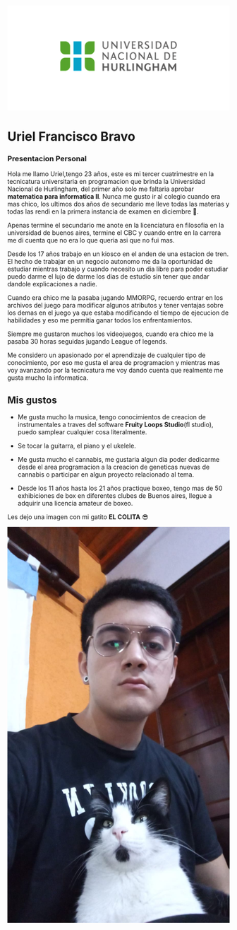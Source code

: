 ![Logo UNAHUR](./assets/UNAHUR.png)
# Uriel Francisco Bravo
### Presentacion Personal

Hola me llamo Uriel,tengo 23 años, este es mi tercer cuatrimestre en la tecnicatura universitaria en programacion que brinda la Universidad Nacional de Hurlingham, del primer año solo me faltaria aprobar **matematica para informatica II**.
Nunca me gusto ir al colegio cuando era mas chico, los ultimos dos años de secundario me lleve todas las materias y todas las rendi en la primera instancia de examen en diciembre :zany_face:.

Apenas termine el secundario me anote en la licenciatura en filosofia en la universidad de buenos aires, termine el CBC y cuando entre en la carrera me di cuenta que no era lo que queria asi que no fui mas.

Desde los 17 años trabajo en un kiosco en el anden de una estacion de tren. El hecho de trabajar en un negocio autonomo me da la oportunidad de estudiar mientras trabajo y cuando necesito un dia libre para poder estudiar puedo darme el lujo de darme los dias de estudio sin tener que andar dandole explicaciones a nadie.

Cuando era chico me la pasaba jugando MMORPG, recuerdo entrar en los archivos del juego para modificar algunos atributos y tener ventajas sobre los demas en el juego ya que estaba modificando el tiempo de ejecucion de habilidades y eso me permitia ganar todos los enfrentamientos.

Siempre me gustaron muchos los videojuegos, cuando era chico me la pasaba 30 horas seguidas jugando League of legends.

Me considero un apasionado por el aprendizaje de cualquier tipo de conocimiento, por eso me gusta el area de programacion y mientras mas voy avanzando por la tecnicatura me voy dando cuenta que realmente me gusta mucho la informatica.


## Mis gustos

- Me gusta mucho la musica, tengo conocimientos de creacion de instrumentales a traves del software **Fruity Loops Studio**(fl studio), puedo samplear cualquier cosa literalmente.
- Se tocar la guitarra, el piano y el ukelele.
- Me gusta mucho el cannabis, me gustaria algun dia poder dedicarme desde el area programacion a la creacion de geneticas nuevas de cannabis o participar en algun proyecto relacionado al tema.

- Desde los 11 años hasta los 21 años practique boxeo, tengo mas de 50 exhibiciones de box en diferentes clubes de Buenos aires, llegue a adquirir una licencia amateur de boxeo.

Les dejo una imagen con mi gatito **EL COLITA** :sunglasses:

![fotoConElColita](./assets/fotoConElColita.jpeg)

